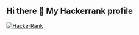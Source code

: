 ## Hi there 👋 My Hackerrank profile
[![HackerRank](https://img.shields.io/badge/HackerRank-Profile-brightgreen?logo=hackerrank&style=for-the-badge)]([https://www.hackerrank.com/](https://www.hackerrank.com/profile/mailtogovardhan1))
